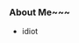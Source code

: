 ### About Me~~~
- idiot

<!--
**GriffHarris/GriffHarris** is a ✨ _special_ ✨ repository because its `README.md` (this file) appears on your GitHub profile.

### Hi there 👋

- 🔭 I’m currently working on nothing
- 🌱 I’m currently learning nothing
- 👯 I’m looking to collaborate on anything you might think i'm actually a help on, please i need social interaction
- 🤔 I’m looking for help with existence
- 💬 Ask me about Metroid i guess? nothing actually important


- 📫 How to reach me: Say my name 3 times in front of a mirror
- 😄 Pronouns: she/her
- ⚡ Fun fact: actual dog
-->
